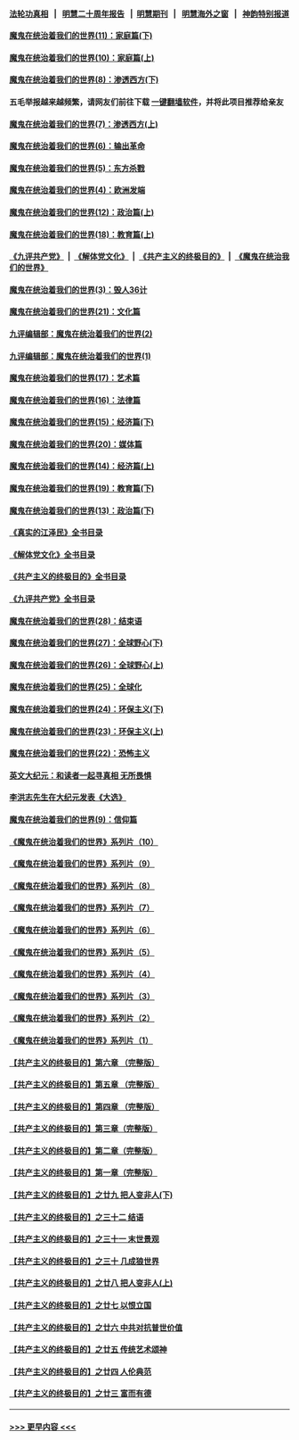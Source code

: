 #### [法轮功真相](https://github.com/gfw-breaker/truth/blob/master/README.md?t=0) &nbsp;&nbsp;|&nbsp;&nbsp; [明慧二十周年报告](https://github.com/gfw-breaker/mh-reports/blob/master/README.md?t=0) &nbsp;&nbsp;|&nbsp;&nbsp;[明慧期刊](https://github.com/gfw-breaker/mh-qikan) &nbsp;&nbsp;|&nbsp;&nbsp; [明慧海外之窗](https://github.com/gfw-breaker/mh-news/blob/master/README.md?t=0) &nbsp;&nbsp;|&nbsp;&nbsp; [神韵特别报道](https://github.com/gfw-breaker/mh-news/blob/master/shenyun.md?t=0)
#### [魔鬼在统治着我们的世界(11)：家庭篇(下)](../pages/nsc422/n10440961.md?t=11241650) 
#### [魔鬼在统治着我们的世界(10)：家庭篇(上)](../pages/nsc422/n10435448.md?t=11241650) 
#### [魔鬼在统治着我们的世界(8)：渗透西方(下)](../pages/nsc422/n10429603.md?t=11241650) 
#### 五毛举报越来越频繁，请网友们前往下载 [一键翻墙软件](https://github.com/gfw-breaker/ssr-accounts)，并将此项目推荐给亲友
#### [魔鬼在统治着我们的世界(7)：渗透西方(上)](../pages/nsc422/n10426013.md?t=11241650) 
#### [魔鬼在统治着我们的世界(6)：输出革命](../pages/nsc422/n10421536.md?t=11241650) 
#### [魔鬼在统治着我们的世界(5)：东方杀戮](../pages/nsc422/n10417707.md?t=11241650) 
#### [魔鬼在统治着我们的世界(4)：欧洲发端](../pages/nsc422/n10414890.md?t=11241650) 
#### [魔鬼在统治着我们的世界(12)：政治篇(上)](../pages/nsc422/n10444576.md?t=11241650) 
#### [魔鬼在统治着我们的世界(18)：教育篇(上)](../pages/nsc422/n10526970.md?t=11241650) 
#### [《九评共产党》](https://github.com/begood0513/9ping.md/blob/master/README.md) &nbsp;|&nbsp; [《解体党文化》](../../../../jtdwh.md/blob/master/README.md)  &nbsp;|&nbsp; [《共产主义的终极目的》](../../../../gczydzjmd.md/blob/master/README.md) &nbsp;|&nbsp; [《魔鬼在统治我们的世界》](../../../../mgztzwmdsj.md/blob/master/README.md) 
#### [魔鬼在统治着我们的世界(3)：毁人36计](../pages/nsc422/n10411583.md?t=11241650) 
#### [魔鬼在统治着我们的世界(21)：文化篇](../pages/nsc422/n10597706.md?t=11241650) 
#### [九评编辑部：魔鬼在统治着我们的世界(2)](../pages/nsc422/n10410036.md?t=11241650) 
#### [九评编辑部：魔鬼在统治着我们的世界(1)](../pages/nsc422/n10406825.md?t=11241650) 
#### [魔鬼在统治着我们的世界(17)：艺术篇](../pages/nsc422/n10499093.md?t=11241650) 
#### [魔鬼在统治着我们的世界(16)：法律篇](../pages/nsc422/n10485969.md?t=11241650) 
#### [魔鬼在统治着我们的世界(15)：经济篇(下)](../pages/nsc422/n10469975.md?t=11241650) 
#### [魔鬼在统治着我们的世界(20)：媒体篇](../pages/nsc422/n10586579.md?t=11241650) 
#### [魔鬼在统治着我们的世界(14)：经济篇(上)](../pages/nsc422/n10457370.md?t=11241650) 
#### [魔鬼在统治着我们的世界(19)：教育篇(下)](../pages/nsc422/n10564808.md?t=11241650) 
#### [魔鬼在统治着我们的世界(13)：政治篇(下)](../pages/nsc422/n10448270.md?t=11241650) 
#### [《真实的江泽民》全书目录](../pages/nsc422/n13721399.md?t=11241650) 
#### [《解体党文化》全书目录](../pages/nsc422/n13721157.md?t=11241650) 
#### [《共产主义的终极目的》全书目录](../pages/nsc422/n13721048.md?t=11241650) 
#### [《九评共产党》全书目录](../pages/nsc422/n13708085.md?t=11241650) 
#### [魔鬼在统治着我们的世界(28)：结束语](../pages/nsc422/n10936246.md?t=11241650) 
#### [魔鬼在统治着我们的世界(27)：全球野心(下)](../pages/nsc422/n10928319.md?t=11241650) 
#### [魔鬼在统治着我们的世界(26)：全球野心(上)](../pages/nsc422/n10900318.md?t=11241650) 
#### [魔鬼在统治着我们的世界(25)：全球化](../pages/nsc422/n10788205.md?t=11241650) 
#### [魔鬼在统治着我们的世界(24)：环保主义(下)](../pages/nsc422/n10695307.md?t=11241650) 
#### [魔鬼在统治着我们的世界(23)：环保主义(上)](../pages/nsc422/n10688613.md?t=11241650) 
#### [魔鬼在统治着我们的世界(22)：恐怖主义](../pages/nsc422/n10614727.md?t=11241650) 
#### [英文大纪元：和读者一起寻真相 无所畏惧](../pages/nsc422/n12542027.md?t=11241650) 
#### [李洪志先生在大纪元发表《大选》](../pages/nsc422/n12534746.md?t=11241650) 
#### [魔鬼在统治着我们的世界(9)：信仰篇](../pages/nsc422/n10432159.md?t=11241650) 
#### [《魔鬼在统治着我们的世界》系列片（10）](../pages/nsc422/n12292670.md?t=11241650) 
#### [《魔鬼在统治着我们的世界》系列片（9）](../pages/nsc422/n12290859.md?t=11241650) 
#### [《魔鬼在统治着我们的世界》系列片（8）](../pages/nsc422/n12287445.md?t=11241650) 
#### [《魔鬼在统治着我们的世界》系列片（7）](../pages/nsc422/n12283425.md?t=11241650) 
#### [《魔鬼在统治着我们的世界》系列片（6）](../pages/nsc422/n12282314.md?t=11241650) 
#### [《魔鬼在统治着我们的世界》系列片（5）](../pages/nsc422/n12281419.md?t=11241650) 
#### [《魔鬼在统治着我们的世界》系列片（4）](../pages/nsc422/n12274024.md?t=11241650) 
#### [《魔鬼在统治着我们的世界》系列片（3）](../pages/nsc422/n12271322.md?t=11241650) 
#### [《魔鬼在统治着我们的世界》系列片（2）](../pages/nsc422/n12269049.md?t=11241650) 
#### [《魔鬼在统治着我们的世界》系列片（1）](../pages/nsc422/n12267575.md?t=11241650) 
#### [【共产主义的终极目的】第六章 （完整版）](../pages/nsc422/n11428913.md?t=11241650) 
#### [【共产主义的终极目的】第五章 （完整版）](../pages/nsc422/n11428912.md?t=11241650) 
#### [【共产主义的终极目的】第四章 （完整版）](../pages/nsc422/n11428907.md?t=11241650) 
#### [【共产主义的终极目的】第三章（完整版）](../pages/nsc422/n11428848.md?t=11241650) 
#### [【共产主义的终极目的】第二章（完整版）](../pages/nsc422/n11428831.md?t=11241650) 
#### [【共产主义的终极目的】第一章（完整版）](../pages/nsc422/n11417651.md?t=11241650) 
#### [【共产主义的终极目的】之廿九 把人变非人(下)](../pages/nsc422/n11344140.md?t=11241650) 
#### [【共产主义的终极目的】之三十二 结语](../pages/nsc422/n11360535.md?t=11241650) 
#### [【共产主义的终极目的】之三十一 末世景观](../pages/nsc422/n11351129.md?t=11241650) 
#### [【共产主义的终极目的】之三十 几成狼世界](../pages/nsc422/n11348280.md?t=11241650) 
#### [【共产主义的终极目的】之廿八 把人变非人(上)](../pages/nsc422/n11340492.md?t=11241650) 
#### [【共产主义的终极目的】之廿七 以恨立国](../pages/nsc422/n11336944.md?t=11241650) 
#### [【共产主义的终极目的】之廿六 中共对抗普世价值](../pages/nsc422/n11324785.md?t=11241650) 
#### [【共产主义的终极目的】之廿五 传统艺术颂神](../pages/nsc422/n11296396.md?t=11241650) 
#### [【共产主义的终极目的】之廿四 人伦典范](../pages/nsc422/n11296397.md?t=11241650) 
#### [【共产主义的终极目的】之廿三 富而有德](../pages/nsc422/n11283598.md?t=11241650) 

----
#### [ >>> 更早内容 <<< ](../indexes/nsc422-earlier.md)
